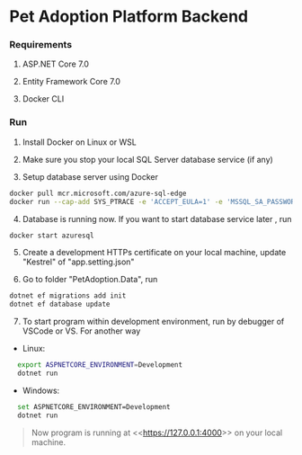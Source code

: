 # Pet Adoption Platform Backend

### Requirements

1. ASP.NET Core 7.0

2. Entity Framework Core 7.0

3. Docker CLI

### Run

1. Install Docker on Linux or WSL

2. Make sure you stop your local SQL Server database service (if any)

3. Setup database server using Docker

```bash
docker pull mcr.microsoft.com/azure-sql-edge
docker run --cap-add SYS_PTRACE -e 'ACCEPT_EULA=1' -e 'MSSQL_SA_PASSWORD=TicketBooking.database.v1' -p 1433:1433 --name azuresql -d mcr.microsoft.com/azure-sql-edge
```

4. Database is running now. If you want to start database service later , run

```bash
docker start azuresql
```

5. Create a development HTTPs certificate on your local machine, update "Kestrel" of "app.setting.json"

6. Go to folder "PetAdoption.Data", run

```bash
dotnet ef migrations add init
dotnet ef database update
```

7. To start program within development environment, run by debugger of VSCode or VS. For another way

- Linux:

```bash
  export ASPNETCORE_ENVIRONMENT=Development
  dotnet run
```

- Windows:

```bash
  set ASPNETCORE_ENVIRONMENT=Development
  dotnet run
```

> Now program is running at <<<https://127.0.0.1:4000>>> on your local machine.

